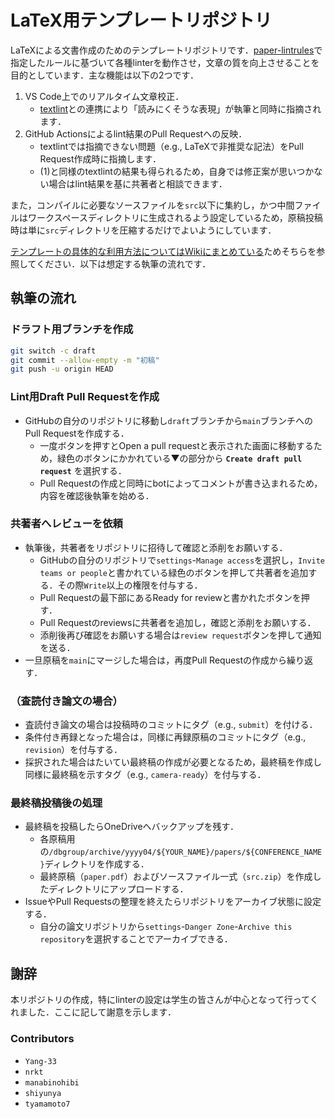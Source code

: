# LaTeX用テンプレートリポジトリ <!-- omit in toc -->
LaTeXによる文書作成のためのテンプレートリポジトリです．[paper-lintrules](https://github.com/dbgroup-nagoya-u/paper-lintrules)で指定したルールに基づいて各種linterを動作させ，文章の質を向上させることを目的としています．主な機能は以下の2つです．

1. VS Code上でのリアルタイム文章校正．
    - [textlint](https://textlint.github.io/)との連携により「読みにくそうな表現」が執筆と同時に指摘されます．
2. GitHub Actionsによるlint結果のPull Requestへの反映．
    - textlintでは指摘できない問題（e.g., LaTeXで非推奨な記法）をPull Request作成時に指摘します．
    - (1)と同様のtextlintの結果も得られるため，自身では修正案が思いつかない場合はlint結果を基に共著者と相談できます．

また，コンパイルに必要なソースファイルを`src`以下に集約し，かつ中間ファイルはワークスペースディレクトリに生成されるよう設定しているため，原稿投稿時は単に`src`ディレクトリを圧縮するだけでよいようにしています．

[テンプレートの具体的な利用方法についてはWikiにまとめている](https://github.com/dbgroup-nagoya-u/template-latex/wiki/%E3%83%86%E3%83%B3%E3%83%97%E3%83%AC%E3%83%BC%E3%83%88%E3%81%AE%E5%88%A9%E7%94%A8%E6%89%8B%E9%A0%86)ためそちらを参照してください．以下は想定する執筆の流れです．

## 執筆の流れ

### ドラフト用ブランチを作成

```bash
git switch -c draft
git commit --allow-empty -m "初稿"
git push -u origin HEAD
```

### Lint用Draft Pull Requestを作成

- GitHubの自分のリポジトリに移動し`draft`ブランチから`main`ブランチへのPull Requestを作成する．
    - 一度ボタンを押すとOpen a pull requestと表示された画面に移動するため，緑色のボタンにかかれている▼の部分から **`Create draft pull request`** を選択する．
    - Pull Requestの作成と同時にbotによってコメントが書き込まれるため，内容を確認後執筆を始める．

### 共著者へレビューを依頼

- 執筆後，共著者をリポジトリに招待して確認と添削をお願いする．
    - GitHubの自分のリポジトリで`settings`-`Manage access`を選択し，`Invite teams or people`と書かれている緑色のボタンを押して共著者を追加する．その際`Write`以上の権限を付与する．
    - Pull Requestの最下部にあるReady for reviewと書かれたボタンを押す．
    - Pull Requestのreviewsに共著者を追加し，確認と添削をお願いする．
    - 添削後再び確認をお願いする場合は`review request`ボタンを押して通知を送る．
- 一旦原稿を`main`にマージした場合は，再度Pull Requestの作成から繰り返す．

### （査読付き論文の場合）

- 査読付き論文の場合は投稿時のコミットにタグ（e.g., `submit`）を付ける．
- 条件付き再録となった場合は，同様に再録原稿のコミットにタグ（e.g., `revision`）を付与する．
- 採択された場合はたいてい最終稿の作成が必要となるため，最終稿を作成し同様に最終稿を示すタグ（e.g., `camera-ready`）を付与する．

### 最終稿投稿後の処理

- 最終稿を投稿したらOneDriveへバックアップを残す．
    - 各原稿用の`/dbgroup/archive/yyyy04/${YOUR_NAME}/papers/${CONFERENCE_NAME}`ディレクトリを作成する．
    - 最終原稿（`paper.pdf`）およびソースファイル一式（`src.zip`）を作成したディレクトリにアップロードする．
- IssueやPull Requestsの整理を終えたらリポジトリをアーカイブ状態に設定する．
    - 自分の論文リポジトリから`settings`-`Danger Zone`-`Archive this repository`を選択することでアーカイブできる．

## 謝辞

本リポジトリの作成，特にlinterの設定は学生の皆さんが中心となって行ってくれました．ここに記して謝意を示します．

### Contributors

- `Yang-33`
- `nrkt`
- `manabinohibi`
- `shiyunya`
- `tyamamoto7`
